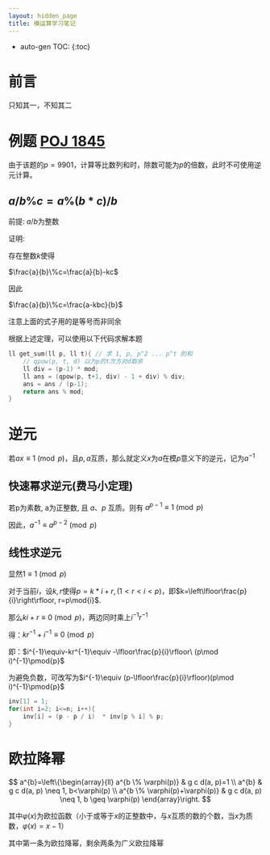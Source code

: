 ```yaml
---
layout: hidden_page
title: 模运算学习笔记
---
```


* auto-gen TOC:
{:toc}
# 前言

只知其一，不知其二



# 例题 [POJ 1845](https://vjudge.net/problem/POJ-1845)

由于该题的$p=9901$，计算等比数列和时，除数可能为$p$的倍数，此时不可使用逆元计算。



## $a/b \% c = a \% (b*c)/b$

前提: $a/b$为整数

证明:

存在整数$k$使得

$\frac{a}{b}\%c=\frac{a}{b}-kc$

因此

$\frac{a}{b}\%c=\frac{a-kbc}{b}$

注意上面的式子用的是等号而非同余



根据上述定理，可以使用以下代码求解本题

```c++
ll get_sum(ll p, ll t){ // 求 1, p, p^2 ... p^t 的和
    // qpow(p, t, d) 以为p的t次方对d取余
    ll div = (p-1) * mod;
    ll ans = (qpow(p, t+1, div) - 1 + div) % div;
    ans = ans / (p-1);
    return ans % mod;
}
```



# 逆元

若$ax\equiv 1 \pmod{p}$，且$p,a$互质，那么就定义$x$为$a$在模$p$意义下的逆元，记为$a^{-1}$



## 快速幂求逆元(费马小定理)

若p为素数, a为正整数, 且 $a 、 p$ 互质。则有 $a^{p-1} \equiv 1\pmod p$



因此，$a^{-1}\equiv a^{p-2} \pmod{p}$



## 线性求逆元

显然$1\equiv 1 \pmod{p}$

对于当前$i$，设$k,r$使得$p=k*i+r,(1\lt r \lt i \lt p)$，即$k=\left\lfloor\frac{p}{i}\right\rfloor, r=p\mod{i}$.

那么$ki+r\equiv 0\pmod{p}$，两边同时乘上$i^{-1}r^{-1}$

得：$kr^{-1}+i^{-1}\equiv 0\pmod{p}$

即：$i^{-1}\equiv-kr^{-1}\equiv -\lfloor\frac{p}{i}\rfloor\ (p\mod i)^{-1}\pmod{p}$

为避免负数，可改写为$i^{-1}\equiv (p-\lfloor\frac{p}{i}\rfloor)(p\mod i)^{-1}\pmod{p}$

```c++
inv[1] = 1;
for(int i=2; i<=n; i++){
	inv[i] = (p - p / i)  * inv[p % i] % p;
}
```



# 欧拉降幂

$$
a^{b}=\left\{\begin{array}{ll}
a^{b \% \varphi(p)} & g c d(a, p)=1 \\
a^{b} & g c d(a, p) \neq 1, b<\varphi(p) \\
a^{b \% \varphi(p)+\varphi(p)} & g c d(a, p) \neq 1, b \geq \varphi(p)
\end{array}\right.
$$



其中$\varphi(x)$为欧拉函数（小于或等于$x$的正整数中，与$x$互质的数的个数，当$x$为质数，$\varphi(x)=x-1$）

其中第一条为欧拉降幂，剩余两条为广义欧拉降幂

